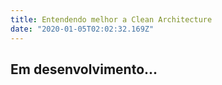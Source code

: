 ```yaml
---
title: Entendendo melhor a Clean Architecture
date: "2020-01-05T02:02:32.169Z"
---
```


## Em desenvolvimento...
